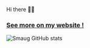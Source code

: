 Hi there 👋😃  

### [See more on my website !](http://chades.fr)

![Smaug GitHub stats](https://github-readme-stats.vercel.app/api?username=ChadEstoupStreiff&show_icons=true&theme=radical)  
